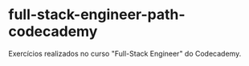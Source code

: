 # full-stack-engineer-path-codecademy
Exercícios realizados no curso "Full-Stack Engineer" do Codecademy.
